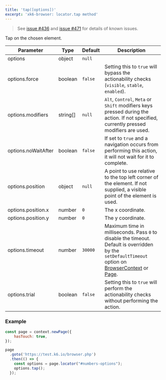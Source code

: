 ```yaml
---
title: 'tap([options])'
excerpt: 'xk6-browser: locator.tap method'
---
```


<Blockquote mod="warning">

See [issue #436](https://github.com/grafana/xk6-browser/issues/436) and [issue #471](https://github.com/grafana/xk6-browser/issues/471) for details of known issues.

</Blockquote>

Tap on the chosen element.

<TableWithNestedRows>

| Parameter           | Type     | Default | Description                                                                                                                                                                                                                           |
|---------------------|----------|---------|---------------------------------------------------------------------------------------------------------------------------------------------------------------------------------------------------------------------------------------|
| options             | object   | `null`  |                                                                                                                                                                                                                      |
| options.force       | boolean  | `false` | Setting this to `true` will bypass the actionability checks (`visible`, `stable`, `enabled`).                                                                                                                                         |
| options.modifiers   | string[] | `null`  | `Alt`, `Control`, `Meta` or `Shift` modifiers keys pressed during the action. If not specified, currently pressed modifiers are used.                                                                                                 |
| options.noWaitAfter | boolean  | `false` | If set to `true` and a navigation occurs from performing this action, it will not wait for it to complete.                                                                                                                            |
| options.position    | object   | `null`  | A point to use relative to the top left corner of the element. If not supplied, a visible point of the element is used.                                                                                                               |
| options.position.x  | number   | `0`     | The x coordinate.                                                                                                                                                                                                                     |
| options.position.y  | number   | `0`     | The y coordinate.                                                                                                                                                                                                                     |
| options.timeout     | number   | `30000` | Maximum time in milliseconds. Pass `0` to disable the timeout. Default is overridden by the `setDefaultTimeout` option on [BrowserContext](/javascript-api/xk6-browser/api/browsercontext/) or [Page](/javascript-api/xk6-browser/api/page/). |
| options.trial       | boolean  | `false` | Setting this to `true` will perform the actionability checks without performing the action.                                                                                                                                           |

</TableWithNestedRows>

### Example

<CodeGroup labels={[]}>

<!-- eslint-skip -->

```javascript
const page = context.newPage({
    hasTouch: true,
});

page
  .goto('https://test.k6.io/browser.php')
  .then(() => {
    const options = page.locator("#numbers-options");
    options.tap();      
  });
```

</CodeGroup>
